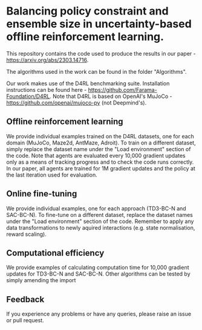 # Balancing policy constraint and ensemble size in uncertainty-based offline reinforcement learning.

This repository contains the code used to produce the results in our paper - https://arxiv.org/abs/2303.14716.

The algorithms used in the work can be found in the folder "Algorithms".

Our work makes use of the D4RL benchmarking suite.  Installation instructions can be found here - https://github.com/Farama-Foundation/D4RL.  Note that D4RL is based on OpenAI's MuJoCo - https://github.com/openai/mujoco-py (not Deepmind's).

## Offline reinforcement learning
We provide individual examples trained on the D4RL datasets, one for each domain (MuJoCo, Maze2d, AntMaze, Adroit).  To train on a different dataset, simply replace the dataset name under the "Load environment" section of the code.  Note that agents are evaluated every 10,000 gradient updates only as a means of tracking progress and to check the code runs correctly.  In our paper, all agents are trained for 1M gradient updates and the policy at the last iteration used for evaluation.

## Online fine-tuning
We provide individual examples, one for each approach (TD3-BC-N and SAC-BC-N).  To fine-tune on a different dataset, replace the dataset names under the "Load environment" section of the code.  Remember to apply any data transformations to newly aquired interactions (e.g. state normalisation, reward scaling).

## Computational efficiency
We provide examples of calculating computation time for 10,000 gradient updates for TD3-BC-N and SAC-BC-N.  Other algorithms can be tested by simply amending the import

## Feedback
If you experience any problems or have any queries, please raise an issue or pull request.
